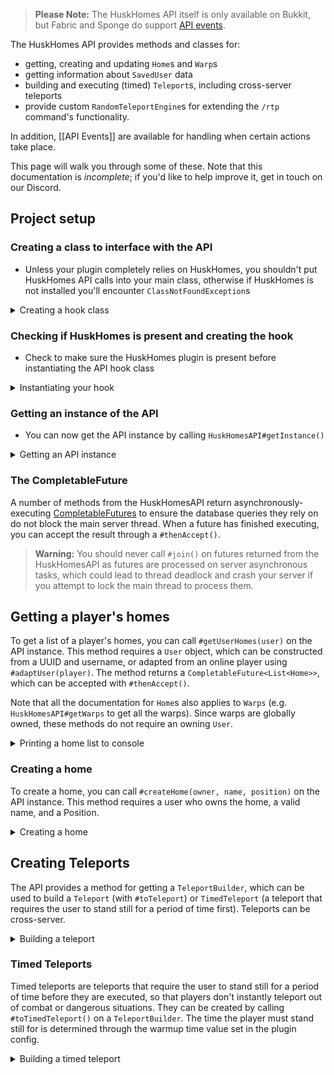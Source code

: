 > **Please Note:** The HuskHomes API itself is only available on Bukkit, but Fabric and Sponge do support [API events](api-events).

The HuskHomes API provides methods and classes for:
* getting, creating and updating `Home`s and `Warp`s
* getting information about `SavedUser` data
* building and executing (timed) `Teleport`s, including cross-server teleports
* provide custom `RandomTeleportEngine`s for extending the `/rtp` command's functionality.

In addition, [[API Events]] are available for handling when certain actions take place.

This page will walk you through some of these. Note that this documentation is *incomplete*; if you'd like to help improve it, get in touch on our Discord.

## Project setup
### Creating a class to interface with the API
- Unless your plugin completely relies on HuskHomes, you shouldn't put HuskHomes API calls into your main class, otherwise if HuskHomes is not installed you'll encounter `ClassNotFoundException`s

<details>
<summary>Creating a hook class</summary>

```java
public class HuskHomesAPIHook {

    public HuskHomesAPIHook() {
        // Ready to do stuff with the API
    }

}
```
</details>

### Checking if HuskHomes is present and creating the hook
- Check to make sure the HuskHomes plugin is present before instantiating the API hook class

<details>
<summary>Instantiating your hook</summary>

```java
public class MyPlugin extends JavaPlugin {

    public HuskHomesAPIHook huskHomesHook;

    @Override
    public void onEnable() {
        if (Bukkit.getPluginManager().getPlugin("HuskHomes") != null) {
            this.huskHomesHook = new HuskHomesAPIHook();
        }
    }
}
```
</details>

### Getting an instance of the API
- You can now get the API instance by calling `HuskHomesAPI#getInstance()`

<details>
<summary>Getting an API instance</summary>

```java
import net.william278.huskhomes.api.HuskHomesAPI;

public class HuskHomesAPIHook {

    private final HuskHomesAPI huskHomesAPI;

    public HuskHomesAPIHook() {
        this.huskHomesAPI = HuskHomesAPI.getInstance();
    }

}
```
</details>

### The CompletableFuture
A number of methods from the HuskHomesAPI return asynchronously-executing [CompletableFutures](https://www.baeldung.com/java-completablefuture) to ensure the database queries they rely on do not block the main server thread. When a future has finished executing, you can accept the result through a `#thenAccept()`. 

> **Warning:** You should never call `#join()` on futures returned from the HuskHomesAPI as futures are processed on server asynchronous tasks, which could lead to thread deadlock and crash your server if you attempt to lock the main thread to process them.

## Getting a player's homes
To get a list of a player's homes, you can call `#getUserHomes(user)` on the API instance. This method requires a `User` object, which can be constructed from a UUID and username, or adapted from an online player using `#adaptUser(player)`. The method returns a `CompletableFuture<List<Home>>`, which can be accepted with `#thenAccept()`.

Note that all the documentation for `Home`s also applies to `Warps` (e.g. `HuskHomesAPI#getWarps` to get all the warps). Since warps are globally owned, these methods do not require an owning `User`.

<details>
<summary>Printing a home list to console</summary>

```java
public class HuskHomesAPIHook {

    private final HuskHomesAPI huskHomesAPI;

    // This method prints out a player's homes into console using stdout
    public void printPlayerHomes(UUID uuid) {
        // Use this to adapt an online player to an OnlineUser, which extends User (accepted by getUserHomes).
        // To get the homes of an offline user, use: User.of(uuid, username);
        OnlineUser user = huskHomesAPI.adaptUser(Bukkit.getPlayer(uuid));
        
        // A lot of HuskHomes' API methods return as futures which execute asynchronously.
        huskHomesAPI.getUserHomes(user).thenAccept(homeList -> { // Use #thenAccept(data) to run after the future has executed with data
            for (Home home : homeList) {
                // The home and warp object both extend SavedPosition, which maps a position object to a name and description
                System.out.println(home.meta.name); // It's best to use your plugin logger, but this is just an example.
            }
        });
        
        // You can also get a specific home by name using #getUserHome(user, name)
        huskHomesAPI.getUserHome(user, "example").thenAccept(optionalHome -> {
            // #getUserHome returns an Optional wrapper, so we need to run #ifPresent() first and call #get() to retrieve it if it exists
            if (optionalHome.isPresent()) {
                System.out.println("Found " + user.getUsername() + "'s home: " optionalHome.get().getName());
            } else {
                System.out.println("Home not found");
            }
        });
    }

}
```
</details>

### Creating a home
To create a home, you can call `#createHome(owner, name, position)` on the API instance. This method requires a user who owns the home, a valid name, and a Position.

<details>
<summary>Creating a home</summary>

```java
public class HuskHomesAPIHook {

    private final HuskHomesAPI huskHomesAPI;

    // This method creates a home with the name "example" at the player's current location
    public void createHome(Player owner) {
        // Use this to adapt an online player to an OnlineUser, which extends User (accepted by createHome).
        OnlineUser onlineUser = huskHomesAPI.adaptUser(player);
        
        // We can get an OnlineUser's Position with #getPosition, which we can pass here to createHome
        try {
            huskHomesAPI.createHome(onlineUser, "example", onlineUser.getPosition());
        } catch (ValidationException e) {
            // Homes will be validated, and if validation fails a ValidationException will be thrown.
            // This can happen if the user has too many homes, or if its metadata is invalid (name, description, etc)
            // You should catch ValidationExceptions, determine what caused it (#getType) and handle it appropriately.
            owner.sendMessage(ChatColor.RED + "Failed to create example home: " + e.getType());
        }
    }
}
```
</details>

## Creating Teleports
The API provides a method for getting a `TeleportBuilder`, which can be used to build a `Teleport` (with `#toTeleport`) or `TimedTeleport` (a teleport that requires the user to stand still for a period of time first). Teleports can be cross-server.

<details>
<summary>Building a teleport</summary>

```java
public class HuskHomesAPIHook {

    private final HuskHomesAPI huskHomesAPI;

    // This teleports a player to 128, 64, 128 on the server "server"
    public void teleportPlayer(Player player) {
        OnlineUser onlineUser = huskHomesAPI.adaptUser(player);

        // The TeleportBuilder accepts a class that extends Target. This can be a Username or a Position (or a Home/Warp, which extends Position)
        // * Note that the World object needs the name and UID of the world.
        // * The UID will be used if the world can't be found by name. You can just pass it a random UUID if you don't have it.
        Position position = Position.at(
            128, 64, 128,
            World.from("world", UUID.randomUUID()), "server"
        );

        // To construct a teleport, get a TeleportBuilder with #teleportBuilder
        huskHomesAPI.teleportBuilder()
            .teleporter(onlineUser) // The person being teleported
            .target(position) // The target position
            .buildAndComplete(false); // This builds and executes the teleport instantly.
        
        // The `true` flag we passed above indicates we want an instant teleport (as opposed to a timed teleport)
    }

}
```
</details>

### Timed Teleports
Timed teleports are teleports that require the user to stand still for a period of time before they are executed, so that players don't instantly teleport out of combat or dangerous situations. They can be created by calling `#toTimedTeleport()` on a `TeleportBuilder`. The time the player must stand still for is determined through the warmup time value set in the plugin config.

<details>
<summary>Building a timed teleport</summary>

```java
public class HuskHomesAPIHook {

    private final HuskHomesAPI huskHomesAPI;

    // This performs a timed teleport to tp a player to another online player with the username "William278"
    public void teleportPlayer(Player player) {
        OnlineUser onlineUser = huskHomesAPI.adaptUser(player);
        Target targetUsername = Target.username("William278"); // Get a target by a username, who can be online on this server/a server on the network (cross-server teleport).

        try {
            huskHomesAPI.teleportBuilder()
                .teleporter(onlineUser)
                .target(targetUsername)
                .toTimedTeleport() // Instead of running buildAndComplete, we can get the Teleport object itself this way.
                .execute(); // A timed teleport will throw a TeleportationException if the player moves/takes damage during the warmup, or if the target is not found.
        } catch(TeleportationException e) { // Since this doesn't catch the TeleportException (buildAndComplete does!), we need to do this.
            // Use TeleportException#displayMessage() to display why the teleport failed to the user.
            e.displayMessage(onlineUser);
        }
    }

}
```
</details>